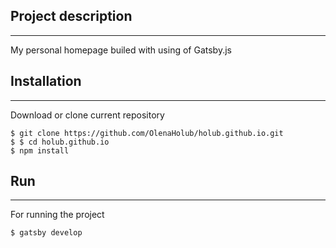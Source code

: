 ## Project description
***
My personal homepage builed with using of Gatsby.js

## Installation
***
Download or clone current repository
```
$ git clone https://github.com/OlenaHolub/holub.github.io.git
$ $ cd holub.github.io
$ npm install
```

## Run
***
For running the project
```
$ gatsby develop
```